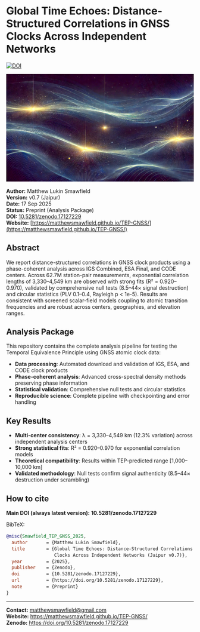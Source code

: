 # Global Time Echoes: Distance-Structured Correlations in GNSS Clocks Across Independent Networks

[![DOI](https://zenodo.org/badge/DOI/10.5281/zenodo.17127229.svg)](https://doi.org/10.5281/zenodo.17127229)

![TEP-GNSS Analysis Overview](./og-image.jpg)

**Author:** Matthew Lukin Smawfield  
**Version:** v0.7 (Jaipur)  
**Date:** 17 Sep 2025  
**Status:** Preprint (Analysis Package)  
**DOI:** [10.5281/zenodo.17127229](https://doi.org/10.5281/zenodo.17127229)  
**Website:** [https://matthewsmawfield.github.io/TEP-GNSS/](https://matthewsmawfield.github.io/TEP-GNSS/)

## Abstract

We report distance-structured correlations in GNSS clock products using a phase-coherent analysis across IGS Combined, ESA Final, and CODE centers. Across 62.7M station-pair measurements, exponential correlation lengths of 3,330–4,549 km are observed with strong fits (R² = 0.920–0.970), validated by comprehensive null tests (8.5–44× signal destruction) and circular statistics (PLV 0.1–0.4, Rayleigh p < 1e-5). Results are consistent with screened scalar-field models coupling to atomic transition frequencies and are robust across centers, geographies, and elevation ranges.

## Analysis Package

This repository contains the complete analysis pipeline for testing the Temporal Equivalence Principle using GNSS atomic clock data:

- **Data processing**: Automated download and validation of IGS, ESA, and CODE clock products
- **Phase-coherent analysis**: Advanced cross-spectral density methods preserving phase information
- **Statistical validation**: Comprehensive null tests and circular statistics
- **Reproducible science**: Complete pipeline with checkpointing and error handling

## Key Results

- **Multi-center consistency**: λ = 3,330–4,549 km (12.3% variation) across independent analysis centers
- **Strong statistical fits**: R² = 0.920–0.970 for exponential correlation models
- **Theoretical compatibility**: Results within TEP-predicted range [1,000–10,000 km]
- **Validated methodology**: Null tests confirm signal authenticity (8.5–44× destruction under scrambling)

## How to cite

**Main DOI (always latest version):** **10.5281/zenodo.17127229**

BibTeX:

```bibtex
@misc{Smawfield_TEP_GNSS_2025,
  author       = {Matthew Lukin Smawfield},
  title        = {Global Time Echoes: Distance-Structured Correlations in GNSS 
                  Clocks Across Independent Networks (Jaipur v0.7)},
  year         = {2025},
  publisher    = {Zenodo},
  doi          = {10.5281/zenodo.17127229},
  url          = {https://doi.org/10.5281/zenodo.17127229},
  note         = {Preprint}
}
```

---

**Contact:** matthewsmawfield@gmail.com  
**Website:** https://matthewsmawfield.github.io/TEP-GNSS/  
**Zenodo:** https://doi.org/10.5281/zenodo.17127229